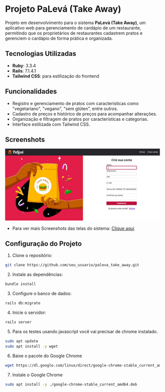 # Projeto PaLevá (Take Away)

Projeto em desenvolvimento para o sistema **PaLevá (Take Away)**, um aplicativo web para gerenciamento de cardápio de um restaurante, permitindo que os proprietários de restaurantes cadastrem pratos e gerenciem o cardápio de forma prática e organizada.


## Tecnologias Utilizadas
- **Ruby**: 3.3.4
- **Rails**: 7.1.4.1
- **Tailwind CSS**: para estilização do frontend


## Funcionalidades
- Registro e gerenciamento de pratos com características como "vegetariano", "vegano", "sem glúten", entre outros.
- Cadastro de preços e histórico de preços para acompanhar alterações.
- Organização e filtragem de pratos por características e categorias.
- Interface estilizada com Tailwind CSS.


## Screenshots
![Signup Page](./screenshots/signup-page.jpg "Signup")

* Para ver mais Screenshots das telas do sistema:
[Clique aqui](./screenshots)


## Configuração do Projeto

1. Clone o repositório:

```bash
git clone https://github.com/seu_usuario/paleva_take_away.git
```

2. Instale as dependências:

```bash
bundle install
```

3. Configure o banco de dados:

```bash
rails db:migrate
```

4. Inicie o servidor:

```bash
rails server
```

5. Para os testes usando javascript você vai precisar de chrome instalado.

```bash
sudo apt update
sudo apt install -y wget
```

6. Baixe o pacote do Google Chrome

```bash
wget https://dl.google.com/linux/direct/google-chrome-stable_current_amd64.deb
```

7. Instale o Google Chrome
```bash
sudo apt install -y ./google-chrome-stable_current_amd64.deb
```
